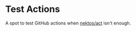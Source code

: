 # Test Actions
A spot to test GitHub actions when [nektos/act](https://github.com/nektos/act) isn't enough.